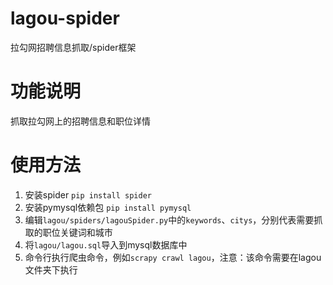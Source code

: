 # lagou-spider
拉勾网招聘信息抓取/spider框架


# 功能说明
抓取拉勾网上的招聘信息和职位详情

# 使用方法

1. 安装spider  `pip install spider` 
2. 安装pymysql依赖包  `pip install pymysql`
3. 编辑`lagou/spiders/lagouSpider.py`中的`keywords`、`citys`，分别代表需要抓取的职位关键词和城市
4. 将`lagou/lagou.sql`导入到mysql数据库中
5. 命令行执行爬虫命令，例如`scrapy crawl lagou`，注意：该命令需要在lagou文件夹下执行

